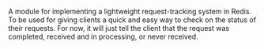 A module for implementing a lightweight request-tracking system in Redis. To be used for giving clients a quick and easy way to check on the status of their requests. For now, it will just tell the client that the request was completed, received and in processing, or never received.

